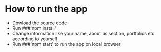 # How to run the app
- Dowload the source code
- Run ###'npm install'
- Change information like your name, about us section, portfolios etc. according to yourself
- Run ###'npm start' to run the app on local browser
